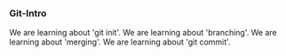 ### Git-Intro
We are learning about 'git init'.
We are learning about 'branching'.
We are learning about 'merging'.
We are learning about 'git commit'.

